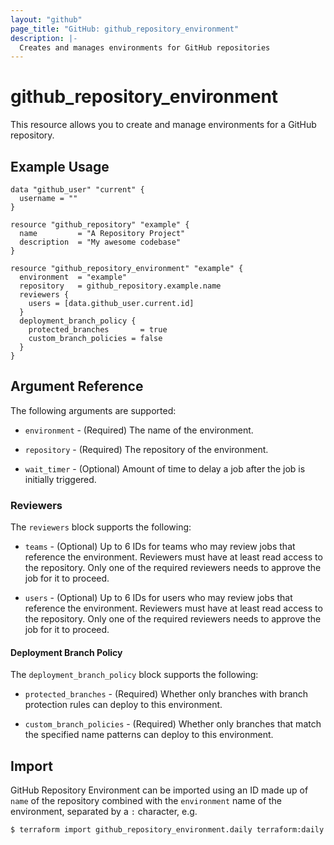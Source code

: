 ```yaml
---
layout: "github"
page_title: "GitHub: github_repository_environment"
description: |-
  Creates and manages environments for GitHub repositories
---
```


# github_repository_environment

This resource allows you to create and manage environments for a GitHub repository.

## Example Usage

```hcl
data "github_user" "current" {
  username = ""
}

resource "github_repository" "example" {
  name         = "A Repository Project"
  description  = "My awesome codebase"
}

resource "github_repository_environment" "example" {
  environment  = "example"
  repository   = github_repository.example.name
  reviewers {
    users = [data.github_user.current.id]
  }
  deployment_branch_policy {
    protected_branches 		 = true
    custom_branch_policies = false
  }
}
```

## Argument Reference

The following arguments are supported:

* `environment` - (Required) The name of the environment.

* `repository` - (Required) The repository of the environment.

* `wait_timer` - (Optional) Amount of time to delay a job after the job is initially triggered.

### Reviewers

The `reviewers` block supports the following:

* `teams` - (Optional) Up to 6 IDs for teams who may review jobs that reference the environment. Reviewers must have at least read access to the repository. Only one of the required reviewers needs to approve the job for it to proceed.

* `users` - (Optional) Up to 6 IDs for users who may review jobs that reference the environment. Reviewers must have at least read access to the repository. Only one of the required reviewers needs to approve the job for it to proceed.

#### Deployment Branch Policy ####

The `deployment_branch_policy` block supports the following:

* `protected_branches` - (Required) Whether only branches with branch protection rules can deploy to this environment.

* `custom_branch_policies` - (Required) Whether only branches that match the specified name patterns can deploy to this environment.


## Import

GitHub Repository Environment can be imported using an ID made up of `name` of the repository combined with the `environment` name of the environment, separated by a `:` character, e.g.

```
$ terraform import github_repository_environment.daily terraform:daily
```
